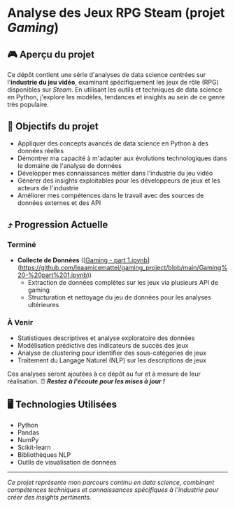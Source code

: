# Analyse des Jeux RPG Steam (projet *Gaming*)

## 🎮 Aperçu du projet

Ce dépôt contient une série d'analyses de data science centrées sur l'**industrie du jeu vidéo**, examinant spécifiquement les jeux de rôle (RPG) disponibles sur *Steam*. En utilisant les outils et techniques de data science en Python, j'explore les modèles, tendances et insights au sein de ce genre très populaire.

## 💪 Objectifs du projet

- Appliquer des concepts avancés de data science en Python à des données réelles
- Démontrer ma capacité à m'adapter aux évolutions technologiques dans le domaine de l'analyse de données
- Développer mes connaissances métier dans l'industrie du jeu vidéo
- Générer des insights exploitables pour les développeurs de jeux et les acteurs de l'industrie
- Améliorer mes compétences dans le travail avec des sources de données externes et des API

## ⤴️ Progression Actuelle

### Terminé
- **Collecte de Données** ([[Gaming - part 1.ipynb](lien-vers-notebook)](https://github.com/leaamicemattei/gaming_project/blob/main/Gaming%20-%20part%201.ipynb))
  - Extraction de données complètes sur les jeux via plusieurs API de gaming
  - Structuration et nettoyage du jeu de données pour les analyses ultérieures

### À Venir
- Statistiques descriptives et analyse exploratoire des données
- Modélisation prédictive des indicateurs de succès des jeux
- Analyse de clustering pour identifier des sous-catégories de jeux
- Traitement du Langage Naturel (NLP) sur les descriptions de jeux

Ces analyses seront ajoutées à ce dépôt au fur et à mesure de leur réalisation. ⏰ ***Restez à l'écoute pour les mises à jour !***

## 🖥️ Technologies Utilisées

- Python
- Pandas
- NumPy
- Scikit-learn
- Bibliothèques NLP
- Outils de visualisation de données

---

*Ce projet représente mon parcours continu en data science, combinant compétences techniques et connaissances spécifiques à l'industrie pour créer des insights pertinents.*
